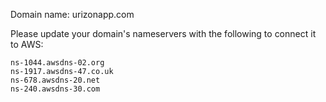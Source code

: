 Domain name: urizonapp.com

Please update your domain's nameservers with the following to connect it to AWS:

`ns-1044.awsdns-02.org`<br />
`ns-1917.awsdns-47.co.uk`<br />
`ns-678.awsdns-20.net`<br />
`ns-240.awsdns-30.com`
